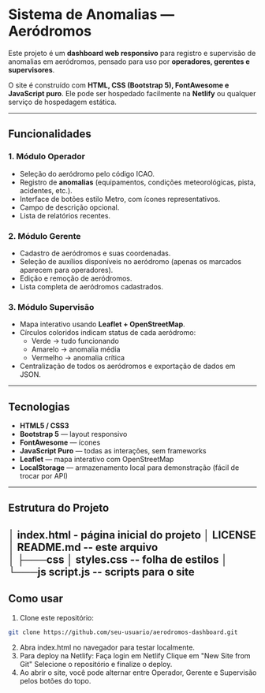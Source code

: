 # Sistema de Anomalias — Aeródromos

Este projeto é um **dashboard web responsivo** para registro e supervisão de anomalias em aeródromos, pensado para uso por **operadores, gerentes e supervisores**.  

O site é construído com **HTML, CSS (Bootstrap 5), FontAwesome e JavaScript puro**. Ele pode ser hospedado facilmente na **Netlify** ou qualquer serviço de hospedagem estática.

---

## Funcionalidades

### 1. Módulo Operador
- Seleção do aeródromo pelo código ICAO.  
- Registro de **anomalias** (equipamentos, condições meteorológicas, pista, acidentes, etc.).  
- Interface de botões estilo Metro, com ícones representativos.  
- Campo de descrição opcional.  
- Lista de relatórios recentes.  

### 2. Módulo Gerente
- Cadastro de aeródromos e suas coordenadas.  
- Seleção de auxílios disponíveis no aeródromo (apenas os marcados aparecem para operadores).  
- Edição e remoção de aeródromos.  
- Lista completa de aeródromos cadastrados.  

### 3. Módulo Supervisão
- Mapa interativo usando **Leaflet + OpenStreetMap**.  
- Círculos coloridos indicam status de cada aeródromo:  
  - Verde → tudo funcionando  
  - Amarelo → anomalia média  
  - Vermelho → anomalia crítica  
- Centralização de todos os aeródromos e exportação de dados em JSON.

---

## Tecnologias
- **HTML5 / CSS3**  
- **Bootstrap 5** — layout responsivo  
- **FontAwesome** — ícones  
- **JavaScript Puro** — todas as interações, sem frameworks  
- **Leaflet** — mapa interativo com OpenStreetMap  
- **LocalStorage** — armazenamento local para demonstração (fácil de trocar por API)

---

## Estrutura do Projeto
│   index.html  -  página inicial do projeto
│   LICENSE
│   README.md --  este arquivo  
│
├───css
│       styles.css  -- folha de estilos
│
└───js
        script.js  -- scripts para o site
---

## Como usar

1. Clone este repositório:
```bash
git clone https://github.com/seu-usuario/aerodromos-dashboard.git
```
2. Abra index.html no navegador para testar localmente.
3. Para deploy na Netlify:
Faça login em Netlify
Clique em "New Site from Git"
Selecione o repositório e finalize o deploy.
4. Ao abrir o site, você pode alternar entre Operador, Gerente e Supervisão pelos botões do topo.

